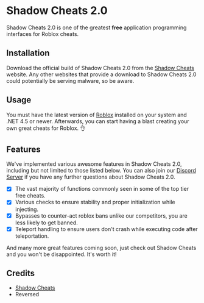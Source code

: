 # Shadow Cheats 2.0

Shadow Cheats 2.0 is one of the greatest **free** application programming interfaces for Roblox cheats.

## Installation

Download the official build of Shadow Cheats 2.0 from the [Shadow Cheats](https://www.shadowcheats.com/download/cheats/shadow%20cheats%20api) website. Any other websites that provide a download to Shadow Cheats 2.0 could potentially be serving malware, so be aware.

## Usage

You must have the latest version of [Roblox](http://www.roblox.com/Install/Setup.ashx) installed on your system and .NET 4.5 or newer. Afterwards, you can start having a blast creating your own great cheats for Roblox. :ok_hand:

## Features

We've implemented various awesome features in Shadow Cheats 2.0, including but not limited to those listed below. You can also join our [Discord Server](https://discord.gg/EVdxgzs32F) if you have any further questions about Shadow Cheats 2.0.

- [x] The vast majority of functions commonly seen in some of the top tier free cheats.
- [x] Various checks to ensure stability and proper initialization while injecting.
- [x] Bypasses to counter-act roblox bans unlike our competitors, you are less likely to get banned.
- [x] Teleport handling to ensure users don't crash while executing code after teleportation.

And many more great features coming soon, just check out Shadow Cheats and you won't be disappointed. It's worth it!

## Credits

- [Shadow Cheats](https://www.shadowcheats.com)
- Reversed
